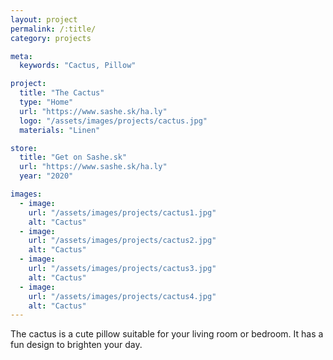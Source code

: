 ```yaml
---
layout: project
permalink: /:title/
category: projects

meta:
  keywords: "Cactus, Pillow"

project:
  title: "The Cactus"
  type: "Home"
  url: "https://www.sashe.sk/ha.ly"
  logo: "/assets/images/projects/cactus.jpg"
  materials: "Linen"

store:
  title: "Get on Sashe.sk"
  url: "https://www.sashe.sk/ha.ly"
  year: "2020"

images:
  - image:
    url: "/assets/images/projects/cactus1.jpg"
    alt: "Cactus"
  - image:
    url: "/assets/images/projects/cactus2.jpg"
    alt: "Cactus"
  - image:
    url: "/assets/images/projects/cactus3.jpg"
    alt: "Cactus"
  - image:
    url: "/assets/images/projects/cactus4.jpg"
    alt: "Cactus"
---
```

<p>
  The cactus is a cute pillow suitable for your living room or bedroom.
  It has a fun design to brighten your day.
</p>
